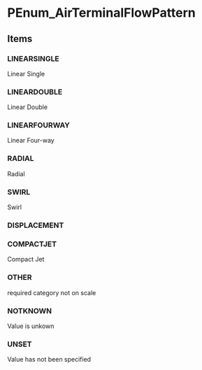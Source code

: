 # PEnum_AirTerminalFlowPattern
<!-- end of short definition -->

## Items

### LINEARSINGLE
Linear Single

### LINEARDOUBLE
Linear Double

### LINEARFOURWAY
Linear Four-way

### RADIAL
Radial

### SWIRL
Swirl

### DISPLACEMENT


### COMPACTJET
Compact Jet

### OTHER
required category not on scale

### NOTKNOWN
Value is unkown

### UNSET
Value has not been specified
